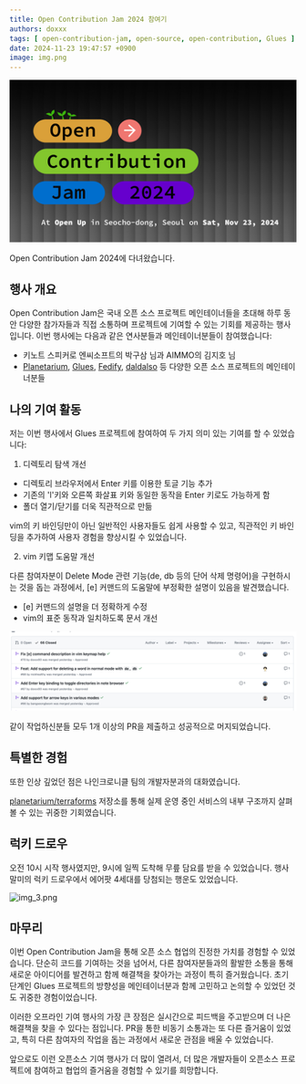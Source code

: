 ```yaml
---
title: Open Contribution Jam 2024 참여기
authors: doxxx
tags: [ open-contribution-jam, open-source, open-contribution, Glues ]
date: 2024-11-23 19:47:57 +0900
image: img.png
---
```


![img.png](img.png)

Open Contribution Jam 2024에 다녀왔습니다.

<!-- truncate -->

## 행사 개요

Open Contribution Jam은 국내 오픈 소스 프로젝트 메인테이너들을 초대해 하루 동안 다양한 참가자들과 직접 소통하며 프로젝트에 기여할 수 있는 기회를 제공하는 행사입니다. 이번 행사에는 다음과 같은
연사분들과 메인테이너분들이 참여했습니다:

- 키노트 스피커로 엔씨소프트의 박구삼 님과 AIMMO의 김지호 님
- [Planetarium](https://github.com/planetarium), [Glues](https://github.com/gluesql/glues), [Fedify](https://github.com/dahlia/fedify), [daldalso](https://github.com/stars/JJoriping/lists/daldalso)
  등 다양한 오픈 소스 프로젝트의 메인테이너분들

## 나의 기여 활동

저는 이번 행사에서 Glues 프로젝트에 참여하여 두 가지 의미 있는 기여를 할 수 있었습니다:

1. 디렉토리 탐색 개선

- 디렉토리 브라우저에서 Enter 키를 이용한 토글 기능 추가
- 기존의 'l'키와 오른쪽 화살표 키와 동일한 동작을 Enter 키로도 가능하게 함
- 폴더 열기/닫기를 더욱 직관적으로 만듦

vim의 키 바인딩만이 아닌 일반적인 사용자들도 쉽게 사용할 수 있고, 직관적인 키 바인딩을 추가하여 사용자 경험을 향상시킬 수 있었습니다.

2. vim 키맵 도움말 개선

다른 참여자분이 Delete Mode 관련 기능(de, db 등의 단어 삭제 명령어)을 구현하시는 것을 돕는 과정에서, [e] 커맨드의 도움말에 부정확한 설명이 있음을 발견했습니다.

- [e] 커맨드의 설명을 더 정확하게 수정
- vim의 표준 동작과 일치하도록 문서 개선

![img_2.png](img_2.png)

같이 작업하신분들 모두 1개 이상의 PR을 제출하고 성공적으로 머지되었습니다.

## 특별한 경험

또한 인상 깊었던 점은 나인크로니클 팀의 개발자분과의 대화였습니다.

[planetarium/terraforms](https://github.com/planetarium/terraforms) 저장소를 통해 실제 운영 중인 서비스의 내부 구조까지 살펴볼 수 있는 귀중한 기회였습니다.

## 럭키 드로우

오전 10시 시작 행사였지만, 9시에 일찍 도착해 무릎 담요를 받을 수 있었습니다.
행사 말미의 럭키 드로우에서 에어팟 4세대를 당첨되는 행운도 있었습니다.

![img_3.png](img_3.png)

## 마무리

이번 Open Contribution Jam을 통해 오픈 소스 협업의 진정한 가치를 경험할 수 있었습니다. 단순히 코드를 기여하는 것을 넘어서, 다른 참여자분들과의 활발한 소통을 통해 새로운 아이디어를 발견하고 함께
해결책을 찾아가는 과정이 특히 즐거웠습니다. 초기 단계인 Glues 프로젝트의 방향성을 메인테이너분과 함께 고민하고 논의할 수 있었던 것도 귀중한 경험이었습니다.

이러한 오프라인 기여 행사의 가장 큰 장점은 실시간으로 피드백을 주고받으며 더 나은 해결책을 찾을 수 있다는 점입니다. PR을 통한 비동기 소통과는 또 다른 즐거움이 있었고, 특히 다른 참여자의 작업을 돕는 과정에서
새로운 관점을 배울 수 있었습니다.

앞으로도 이런 오픈소스 기여 행사가 더 많이 열려서, 더 많은 개발자들이 오픈소스 프로젝트에 참여하고 협업의 즐거움을 경험할 수 있기를 희망합니다.
